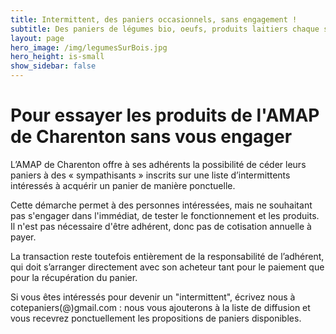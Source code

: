```yaml
---
title: Intermittent, des paniers occasionnels, sans engagement !
subtitle: Des paniers de légumes bio, oeufs, produits laitiers chaque semaine...
layout: page
hero_image: /img/legumesSurBois.jpg
hero_height: is-small
show_sidebar: false
---
```


# Pour essayer les produits de l'AMAP de Charenton sans vous engager

L’AMAP de Charenton offre à ses adhérents la possibilité de céder leurs paniers à des « sympathisants » inscrits sur une liste d’intermittents intéressés à acquérir un panier de manière ponctuelle.

Cette démarche permet à des personnes intéressées, mais ne souhaitant pas s'engager dans l'immédiat, de tester le fonctionnement et les produits. Il n'est pas nécessaire d'être adhérent, donc pas de cotisation annuelle à payer.

La transaction reste toutefois entièrement de la responsabilité de l’adhérent, qui doit s’arranger directement avec son acheteur tant pour le paiement que pour la récupération du panier.

Si vous êtes intéressés pour devenir un "intermittent", écrivez nous à cotepaniers(@)gmail.com : nous vous ajouterons à la liste de diffusion et vous recevrez ponctuellement les propositions de paniers disponibles.



